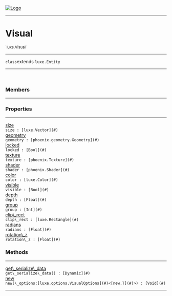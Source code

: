 
[![Logo](../../images/logo.png)](../../api/index.html)

---



<h1>Visual</h1>
<small>`luxe.Visual`</small>



---

`class`extends <code><span>luxe.Entity</span></code>

---

&nbsp;
&nbsp;



<h3>Members</h3> <hr/>



<h3>Properties</h3> <hr/><span class="member apipage">
                <a name="size"><a class="lift" href="#size">size</a></a><div class="clear"></div><code class="signature apipage">size : [luxe.Vector](#)</code><br/></span>
            <span class="small_desc_flat"></span><span class="member apipage">
                <a name="geometry"><a class="lift" href="#geometry">geometry</a></a><div class="clear"></div><code class="signature apipage">geometry : [phoenix.geometry.Geometry](#)</code><br/></span>
            <span class="small_desc_flat"></span><span class="member apipage">
                <a name="locked"><a class="lift" href="#locked">locked</a></a><div class="clear"></div><code class="signature apipage">locked : [Bool](#)</code><br/></span>
            <span class="small_desc_flat"></span><span class="member apipage">
                <a name="texture"><a class="lift" href="#texture">texture</a></a><div class="clear"></div><code class="signature apipage">texture : [phoenix.Texture](#)</code><br/></span>
            <span class="small_desc_flat"></span><span class="member apipage">
                <a name="shader"><a class="lift" href="#shader">shader</a></a><div class="clear"></div><code class="signature apipage">shader : [phoenix.Shader](#)</code><br/></span>
            <span class="small_desc_flat"></span><span class="member apipage">
                <a name="color"><a class="lift" href="#color">color</a></a><div class="clear"></div><code class="signature apipage">color : [luxe.Color](#)</code><br/></span>
            <span class="small_desc_flat"></span><span class="member apipage">
                <a name="visible"><a class="lift" href="#visible">visible</a></a><div class="clear"></div><code class="signature apipage">visible : [Bool](#)</code><br/></span>
            <span class="small_desc_flat"></span><span class="member apipage">
                <a name="depth"><a class="lift" href="#depth">depth</a></a><div class="clear"></div><code class="signature apipage">depth : [Float](#)</code><br/></span>
            <span class="small_desc_flat"></span><span class="member apipage">
                <a name="group"><a class="lift" href="#group">group</a></a><div class="clear"></div><code class="signature apipage">group : [Int](#)</code><br/></span>
            <span class="small_desc_flat"></span><span class="member apipage">
                <a name="clip_rect"><a class="lift" href="#clip_rect">clip\_rect</a></a><div class="clear"></div><code class="signature apipage">clip\_rect : [luxe.Rectangle](#)</code><br/></span>
            <span class="small_desc_flat"></span><span class="member apipage">
                <a name="radians"><a class="lift" href="#radians">radians</a></a><div class="clear"></div><code class="signature apipage">radians : [Float](#)</code><br/></span>
            <span class="small_desc_flat"></span><span class="member apipage">
                <a name="rotation_z"><a class="lift" href="#rotation_z">rotation\_z</a></a><div class="clear"></div><code class="signature apipage">rotation\_z : [Float](#)</code><br/></span>
            <span class="small_desc_flat"></span>



<h3>Methods</h3> <hr/><span class="method apipage">
            <a name="get_serialize_data"><a class="lift" href="#get_serialize_data">get\_serialize\_data</a></a> <div class="clear"></div><code class="signature apipage">get\_serialize\_data() : [Dynamic](#)</code><br/><span class="small_desc_flat"></span>
        </span>
    <span class="method apipage">
            <a name="new"><a class="lift" href="#new">new</a></a> <div class="clear"></div><code class="signature apipage">new(\_options:[luxe.options.VisualOptions](#)&lt;[new.T](#)&gt;<span></span>) : [Void](#)</code><br/><span class="small_desc_flat"></span>
        </span>
    





---

&nbsp;
&nbsp;
&nbsp;
&nbsp;